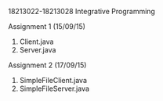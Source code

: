 18213022-18213028
Integrative Programming

Assignment 1 (15/09/15)
1. Client.java
2. Server.java

Assignment 2 (17/09/15)
1. SimpleFileClient.java
2. SimpleFileServer.java
